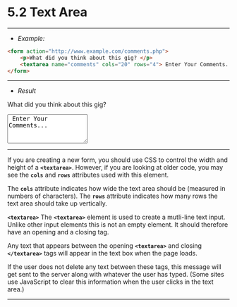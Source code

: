 # 5.2 Text Area

---
- *Example:*
```html
<form action="http://www.example.com/comments.php">
	<p>What did you think about this gig? </p>
	<textarea name="comments" cols="20" rows="4"> Enter Your Comments... </textarea>
</form>
```


---
- *Result*
<form action="http://www.example.com/comments.php">
	<p>What did you think about this gig? </p>
	<textarea name="comments" cols="20" rows="4"> Enter Your Comments... </textarea>
</form>

---
If you are creating a new form, you should use CSS to control the width and height of a **`<textarea>`**. However, if you are looking at older code, you may see the **`cols`** and **`rows`** attributes used with this element.

The **`cols`** attribute indicates how wide the text area should be (measured in numbers of characters).
The **`rows`** attribute indicates how many rows the text area should take up vertically.

**`<textarea>`**
The **`<textarea>`** element is used to create a mutli-line text input. Unlike other input elements this is not an empty element. It should therefore have an opening and a closing tag.

Any text that appears between the opening **`<textarea>`** and closing **`</textarea>`** tags will appear in the text box when the page loads.

If the user does not delete any text between these tags, this message will get sent to the server along with whatever the user has typed. (Some sites use JavaScript to clear this information when the user clicks in the text area.)

---
